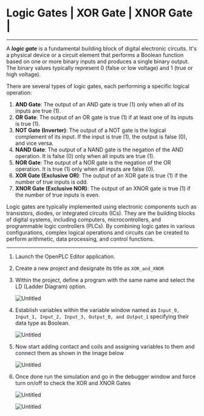 # Logic Gates | XOR Gate | XNOR Gate |

---

A ***logic gate*** is a fundamental building block of digital electronic circuits. It's a physical device or a circuit element that performs a Boolean function based on one or more binary inputs and produces a single binary output. The binary values typically represent 0 (false or low voltage) and 1 (true or high voltage).

There are several types of logic gates, each performing a specific logical operation:

1. **AND Gate**: The output of an AND gate is true (1) only when all of its inputs are true (1).
2. **OR Gate**: The output of an OR gate is true (1) if at least one of its inputs is true (1).
3. **NOT Gate (Inverter)**: The output of a NOT gate is the logical complement of its input. If the input is true (1), the output is false (0), and vice versa.
4. **NAND Gate**: The output of a NAND gate is the negation of the AND operation. It is false (0) only when all inputs are true (1).
5. **NOR Gate**: The output of a NOR gate is the negation of the OR operation. It is true (1) only when all inputs are false (0).
6. **XOR Gate (Exclusive OR)**: The output of an XOR gate is true (1) if the number of true inputs is odd.
7. **XNOR Gate (Exclusive NOR)**: The output of an XNOR gate is true (1) if the number of true inputs is even.

Logic gates are typically implemented using electronic components such as transistors, diodes, or integrated circuits (ICs). They are the building blocks of digital systems, including computers, microcontrollers, and programmable logic controllers (PLCs). By combining logic gates in various configurations, complex logical operations and circuits can be created to perform arithmetic, data processing, and control functions.

---

1. Launch the OpenPLC Editor application.
2. Create a new project and designate its title as `XOR_and_XNOR`
3. Within the project, define a program with the same name and select the LD (Ladder Diagram) option.
    
    ![Untitled](Logic%20Gates%20XOR%20Gate%20XNOR%20Gate%2084ac3bdd44524815b5109ee4682c7756/Untitled.png)
    
4. Establish variables within the variable window named as `Input_0, Input_1, Input_2, Input_3, Output_0, and Output_1` specifying their data type as Boolean.
    
    ![Untitled](Logic%20Gates%20XOR%20Gate%20XNOR%20Gate%2084ac3bdd44524815b5109ee4682c7756/Untitled%201.png)
    
5. Now start adding contact and coils and assigning variables to them and connect them as shown in the image below
    
    ![Untitled](Logic%20Gates%20XOR%20Gate%20XNOR%20Gate%2084ac3bdd44524815b5109ee4682c7756/Untitled%202.png)
    
6. Once done run the simulation and go in the debugger window and force turn on/off to check the XOR and XNOR Gates
    
    ![Untitled](Logic%20Gates%20XOR%20Gate%20XNOR%20Gate%2084ac3bdd44524815b5109ee4682c7756/Untitled%203.png)
    
    ![Untitled](Logic%20Gates%20XOR%20Gate%20XNOR%20Gate%2084ac3bdd44524815b5109ee4682c7756/Untitled%204.png)
